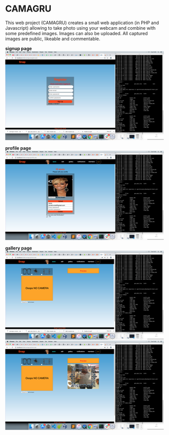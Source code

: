 # CAMAGRU

This web project (CAMAGRU) creates a small web application (in PHP and Javascript) allowing to take photo using your webcam and
combine with some predefined images. Images can also be uploaded.
All captured images are public, likeable and commentable.

**signup page**
![signup image](/snapshots/signup.png)


**profile page**
![profile image](/snapshots/profile.png)


**gallery page**
![gallery1 image](/snapshots/gallery1.png)
![gallery2 image](/snapshots/gallery2.png)
